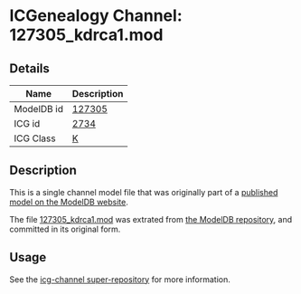 # ICGenealogy Channel: 127305\_kdrca1.mod

## Details

Name | Description
---- | -----------
ModelDB id | [127305](http://senselab.med.yale.edu/ModelDB/ShowModel.cshtml?model=127305)
ICG id | [2734](http://icg.neurotheory.ox.ac.uk/channels/1/2734)
ICG Class | [K](http://icg.neurotheory.ox.ac.uk/channels/1)

## Description

This is a single channel model file that was originally part of a [published model on the ModelDB website](http://senselab.med.yale.edu/mModelDB/ShowModel.cshtml?model=127305).

The file [127305\_kdrca1.mod](127305_kdrca1.mod) was extrated from [the ModelDB repository](http://senselab.med.yale.edu/ModelDB/ShowModel.cshtml?model=127305), and committed in its original form.

## Usage

See the [icg-channel super-repository](https://github.com/icgenealogy/icg-channels) for more information.